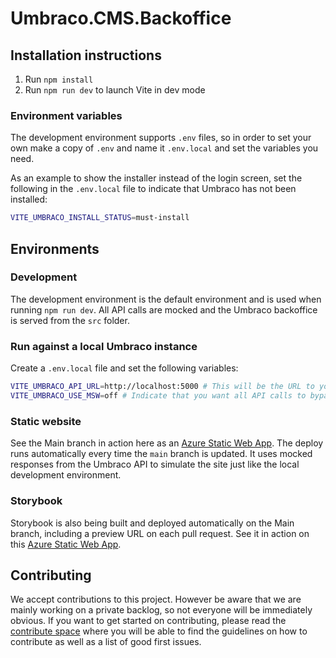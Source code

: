 # Umbraco.CMS.Backoffice

## Installation instructions

1. Run `npm install`
2. Run `npm run dev` to launch Vite in dev mode

### Environment variables

The development environment supports `.env` files, so in order to set your own make a copy
of `.env` and name it `.env.local` and set the variables you need.

As an example to show the installer instead of the login screen, set the following
in the `.env.local` file to indicate that Umbraco has not been installed:

```bash
VITE_UMBRACO_INSTALL_STATUS=must-install
```

## Environments

### Development

The development environment is the default environment and is used when running `npm run dev`. All API calls are mocked and the Umbraco backoffice is served from the `src` folder.

### Run against a local Umbraco instance

Create a `.env.local` file and set the following variables:

```bash
VITE_UMBRACO_API_URL=http://localhost:5000 # This will be the URL to your Umbraco instance
VITE_UMBRACO_USE_MSW=off # Indicate that you want all API calls to bypass MSW (mock-service-worker)
```

### Static website

See the Main branch in action here as an [Azure Static Web App](https://ashy-bay-09f36a803.1.azurestaticapps.net/). The deploy runs automatically every time the `main` branch is updated. It uses mocked responses from the Umbraco API to simulate the site just like the local development environment.

### Storybook

Storybook is also being built and deployed automatically on the Main branch, including a preview URL on each pull request. See it in action on this [Azure Static Web App](https://ambitious-stone-0033b3603.1.azurestaticapps.net/).

## Contributing

We accept contributions to this project. However be aware that we are mainly working on a private backlog, so not everyone will be immediately obvious. If you want to get started on contributing, please read the [contribute space](https://github.com/umbraco/Umbraco.CMS.Backoffice/contribute) where you will be able to find the guidelines on how to contribute as well as a list of good first issues.
